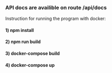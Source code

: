 ### API docs are availible on route /api/docs

Instruction for running the program with docker:

#### 1) npm install

#### 2) npm run build

#### 3) docker-compose build

#### 4) docker-compose up
